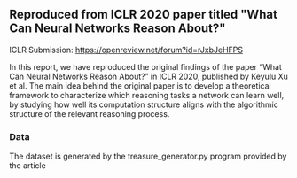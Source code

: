 ## Reproduced from ICLR 2020 paper titled "What Can Neural Networks Reason About?"
ICLR Submission: https://openreview.net/forum?id=rJxbJeHFPS

In this report, we have reproduced the original findings of the paper “What Can Neural Networks Reason About?” in ICLR 2020, published by Keyulu Xu et al. The main idea behind the original paper is to develop a theoretical framework to characterize which reasoning tasks a network can learn well, by studying how well its computation structure aligns with the algorithmic structure of the relevant reasoning process.

### Data
The dataset is generated  by the treasure_generator.py program provided by the article
